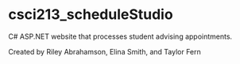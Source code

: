 # csci213_scheduleStudio
 C# ASP.NET website that processes student advising appointments.

Created by Riley Abrahamson, Elina Smith, and Taylor Fern

